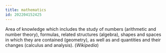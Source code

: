```yaml
---
title: mathematics
id: 202204152425
---
```


Area of knowledge which includes the study of numbers (arithmetic and number theory), formulas, related structures (algebra), shapes and spaces in which they are contained (geometry), as well as and quantities and their changes (calculus and analysis). (*Wikipedia*)
